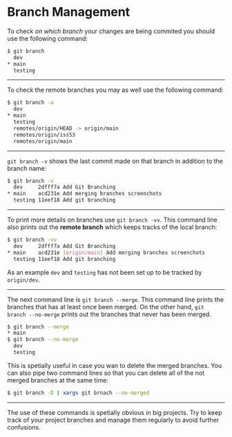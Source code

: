 # Branch Management
To check *on which branch* your changes are being commited you should use the following command:
```bash
$ git branch
  dev
* main
  testing
```
---
To check the remote branches you may as well use the following command:
```bash
$ git branch -a
  dev
* main
  testing
  remotes/origin/HEAD -> origin/main
  remotes/origin/iss53
  remotes/origin/main
```
---
`git branch -v` shows the last commit made on that branch in addition to the branch name:
```bash
$ git branch -v
  dev     2dfff7a Add Git Branching
* main    acd231e Add merging branches screenchots
  testing 11eef18 Add git branching
```
---
To print more details on branches use `git branch -vv`. This command line also prints out the **remote branch** which keeps tracks of the local branch:
```bash
$ git branch -vv
  dev     2dfff7a Add Git Branching
* main    acd231e [origin/main] Add merging branches screenchots
  testing 11eef18 Add git branching
```
As an example `dev` and `testing` has not been set up to be tracked by `origin/dev`.
***
The next command line is `git branch --merge`. This command line prints the branches that has at least once been merged. On the other hand, `git branch --no-merge` prints out the branches that never has been merged.
```bash
$ git branch --merge
* main
$ git branch --no-merge
  dev
  testing
```
This is spetially useful in case you wan to delete the merged branches. You can also pipe two command lines so that you can delete all of the not merged branches at the same time:
```bash
$ git branch -D | xargs git brnach --no-merged
```
***
The use of these commands is spetially obvious in big projects. Try to keep track of your project branches and manage them regularly to avoid further confusions.